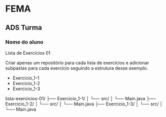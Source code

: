 # FEMA
## ADS Turma
### Nome do aluno

Lista de Exercícios 01

Criar apenas um repositório para cada lista de exercícios e adicionar subpastas para cada exercício seguindo a estrutura desse exemplo.

- Exercicio_1-1
- Exercicio_1-2
- Exercicio_1-3


lista-exercicios-01/
├── Exercicio_1-1/
│   └── src/
│       └── Main.java
├── Exercicio_1-2/
│   └── src/
│       └── Main.java
├── Exercicio_1-3/
│   └── src/
│       └── Main.java
